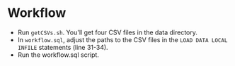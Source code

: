 # Workflow

* Run ```getCSVs.sh```. You'll get four CSV files in the data directory.
* In ```workflow.sql```, adjust the paths to the CSV files in the ```LOAD DATA LOCAL INFILE``` statements (line 31-34).
* Run the workflow.sql script.
